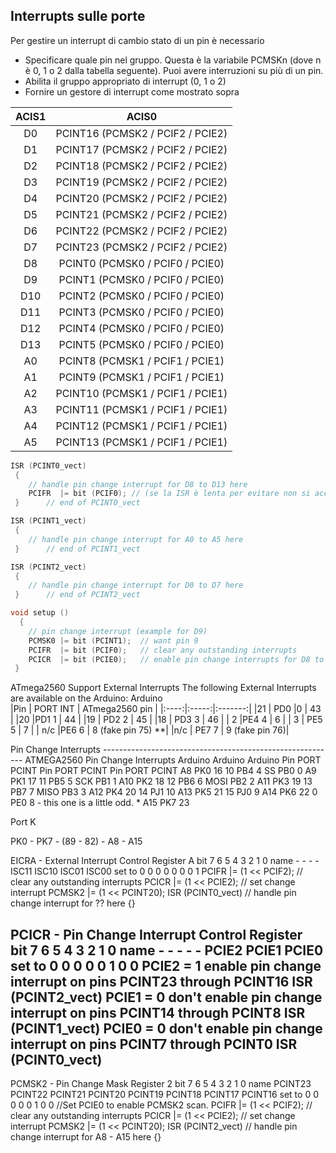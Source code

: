 ## **Interrupts sulle porte**

Per gestire un interrupt di cambio stato di un pin è necessario
-	Specificare quale pin nel gruppo. Questa è la variabile PCMSKn (dove n è 0, 1 o 2 dalla tabella seguente). Puoi avere interruzioni su più di un pin.
-	Abilita il gruppo appropriato di interrupt (0, 1 o 2)
-	Fornire un gestore di interrupt come mostrato sopra

|    ACIS1 | ACIS0                           | 
|:-------:|:--------------------------------:|
| D0	  | PCINT16 (PCMSK2 / PCIF2 / PCIE2) |
| D1	  | PCINT17 (PCMSK2 / PCIF2 / PCIE2) |
| D2	  | PCINT18 (PCMSK2 / PCIF2 / PCIE2) |
| D3	  | PCINT19 (PCMSK2 / PCIF2 / PCIE2) |
| D4	  | PCINT20 (PCMSK2 / PCIF2 / PCIE2) |
| D5	  | PCINT21 (PCMSK2 / PCIF2 / PCIE2) |
| D6	  | PCINT22 (PCMSK2 / PCIF2 / PCIE2) |
| D7	  | PCINT23 (PCMSK2 / PCIF2 / PCIE2) |
| D8	  | PCINT0  (PCMSK0 / PCIF0 / PCIE0) |
| D9	  | PCINT1  (PCMSK0 / PCIF0 / PCIE0) |
| D10	  | PCINT2  (PCMSK0 / PCIF0 / PCIE0) |
| D11	  | PCINT3  (PCMSK0 / PCIF0 / PCIE0) |
| D12	  | PCINT4  (PCMSK0 / PCIF0 / PCIE0) |
| D13	  | PCINT5  (PCMSK0 / PCIF0 / PCIE0) |
| A0	  | PCINT8  (PCMSK1 / PCIF1 / PCIE1) |
| A1	  | PCINT9  (PCMSK1 / PCIF1 / PCIE1) |
| A2	  | PCINT10 (PCMSK1 / PCIF1 / PCIE1) |
| A3	  | PCINT11 (PCMSK1 / PCIF1 / PCIE1) |
| A4	  | PCINT12 (PCMSK1 / PCIF1 / PCIE1) |
| A5	  | PCINT13 (PCMSK1 / PCIF1 / PCIE1) 

```C++
ISR (PCINT0_vect)
 {
 	// handle pin change interrupt for D8 to D13 here
	PCIFR  |= bit (PCIF0); // (se la ISR è lenta per evitare non si acceda più al loop a causa di interrupt successivi)
 }  	// end of PCINT0_vect

ISR (PCINT1_vect)
 {
 	// handle pin change interrupt for A0 to A5 here
 }  	// end of PCINT1_vect

ISR (PCINT2_vect)
 {
 	// handle pin change interrupt for D0 to D7 here
 }  	// end of PCINT2_vect

void setup ()
  { 
  	// pin change interrupt (example for D9)
  	PCMSK0 |= bit (PCINT1);  // want pin 9
  	PCIFR  |= bit (PCIF0);   // clear any outstanding interrupts
  	PCICR  |= bit (PCIE0);   // enable pin change interrupts for D8 to D13
 }
```

ATmega2560 Support
External Interrupts 
The following External Interrupts are available on the Arduino:
Arduino           
  |Pin   | PORT INT  |   ATmega2560 pin  | 
  |:----:|:-----:|:-------:|
  |21    | PD0 |0 |    43  |
  |20    |PD1  1  |   44   |
  |19    | PD2  2 |    45  |
  |18    | PD3  3  |   46  |
  | 2    |PE4  4  |    6   |
  | 3    | PE5  5  |    7  |
| n/c    |PE6  6  |    8  (fake pin 75) **|
 |n/c    | PE7  7 |     9  (fake pin 76)|
 
Pin Change Interrupts ----------------------------------------------------------
ATMEGA2560 Pin Change Interrupts
Arduino              Arduino              Arduino
  Pin  PORT PCINT     Pin   PORT PCINT     Pin   PORT PCINT
  A8     PK0  16       10     PB4   4       SS     PB0   0
  A9     PK1  17       11     PB5   5       SCK    PB1   1
 A10     PK2  18       12     PB6   6       MOSI   PB2   2
 A11     PK3  19       13     PB7   7       MISO   PB3   3
 A12     PK4  20       14     PJ1  10
 A13     PK5  21       15     PJ0   9
 A14     PK6  22        0     PE0   8 - this one is a little odd. *
 A15     PK7  23

Port K

PK0 - PK7 - (89 - 82)  - A8 - A15



EICRA - External Interrupt Control Register A
	bit         7       6       5       4         3           2          1        0
	name        -       -       -       -       ISC11       ISC10      ISC01    ISC00
	set to      0       0       0       0         0           0          0        1
PCIFR |= (1 << PCIF2);   // clear any outstanding interrupts
PCICR |= (1 << PCIE2);   // set change interrupt
PCMSK2 |= (1 << PCINT20);
ISR (PCINT0_vect) // handle pin change interrupt for ?? here {}

PCICR - Pin Change Interrupt Control Register	
	bit         7       6       5       4       3         2          1        0
	name        -       -       -       -       -       PCIE2      PCIE1    PCIE0
	set to      0       0       0       0       0         1          0        0
PCIE2 = 1     enable pin change interrupt on pins PCINT23 through PCINT16              ISR (PCINT2_vect)
PCIE1 = 0     don't enable pin change interrupt on pins PCINT14 through PCINT8      ISR (PCINT1_vect)
PCIE0 = 0     don't enable pin change interrupt on pins PCINT7 through PCINT0	     ISR (PCINT0_vect)
-----------------------------------------------------------------------------------------------------------------------------------------------
PCMSK2 - Pin Change Mask Register 2
bit           7           6           5           4          3            2            1           0
	name       PCINT23     PCINT22     PCINT21     PCINT20     PCINT19     PCINT18      PCINT17     PCINT16
	set to        0           0           0           0           0           1            0           0
//Set PCIE0 to enable PCMSK2 scan.
PCIFR |= (1 << PCIF2);   // clear any outstanding interrupts
PCICR |= (1 << PCIE2);   // set change interrupt
PCMSK2 |= (1 << PCINT20);
ISR (PCINT2_vect) // handle pin change interrupt for A8 - A15 here {}

